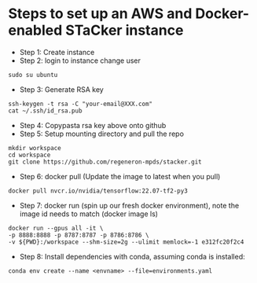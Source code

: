# Steps to set up an AWS and Docker-enabled STaCker instance

* Step 1: Create instance
* Step 2: login to instance change user

```
sudo su ubuntu
```

* Step 3: Generate RSA key

```
ssh-keygen -t rsa -C "your-email@XXX.com"
cat ~/.ssh/id_rsa.pub
```

* Step 4: Copypasta rsa key above onto github
* Step 5: Setup mounting directory and pull the repo        
```
mkdir workspace
cd workspace
git clone https://github.com/regeneron-mpds/stacker.git
```

* Step 6: docker pull (Update the image to latest when you pull)

```
docker pull nvcr.io/nvidia/tensorflow:22.07-tf2-py3
```

* Step 7: docker run (spin up our fresh docker environment), note the image id needs to match (docker image ls)
```
docker run --gpus all -it \
-p 8888:8888 -p 8787:8787 -p 8786:8786 \
-v ${PWD}:/workspace --shm-size=2g --ulimit memlock=-1 e312fc20f2c4
```

* Step 8: Install dependencies with conda, assuming conda is installed:

```
conda env create --name <envname> --file=environments.yaml
```
